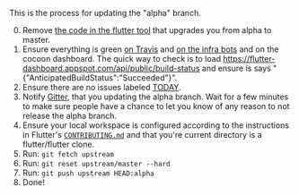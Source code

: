This is the process for updating the "alpha" branch.

0. Remove [the code in the flutter tool](https://github.com/flutter/flutter/issues/9258) that upgrades you from alpha to master.
1. Ensure everything is green [on Travis](https://travis-ci.org/flutter/flutter/builds) and [on the infra bots](https://build.chromium.org/p/client.flutter/waterfall) and on the cocoon dashboard.  The quick way to check is to load https://flutter-dashboard.appspot.com/api/public/build-status and ensure is says "{"AnticipatedBuildStatus":"Succeeded"}".
2. Ensure there are no issues labeled [TODAY](https://github.com/flutter/flutter/labels/%E2%9A%A0%20TODAY).
3. Notify [Gitter](https://gitter.im/flutter/flutter), that you updating the alpha branch. Wait for a few minutes to make sure people have a chance to let you know of any reason to not release the alpha branch.
4. Ensure your local workspace is configured according to the instructions in Flutter's [`CONTRIBUTING.md`](https://github.com/flutter/flutter/blob/master/CONTRIBUTING.md) and that you're current directory is a flutter/flutter clone.
5. Run: `git fetch upstream`
6. Run: `git reset upstream/master --hard`
7. Run: `git push upstream HEAD:alpha` 
8. Done!